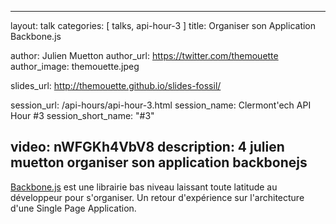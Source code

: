 ---
layout: talk
categories: [ talks, api-hour-3 ]
title: Organiser son Application Backbone.js

author: Julien Muetton
author_url: https://twitter.com/themouette
author_image: themouette.jpeg

slides_url: http://themouette.github.io/slides-fossil/

session_url: /api-hours/api-hour-3.html
session_name: Clermont'ech API Hour &#35;3
session_short_name: "&#35;3"

video: nWFGKh4VbV8
description: 4 julien muetton organiser son application backbonejs
------

[Backbone.js](http://backbonejs.org/) est une librairie bas niveau laissant
toute latitude au développeur pour s'organiser.
Un retour d'expérience sur l'architecture d'une Single Page Application.
